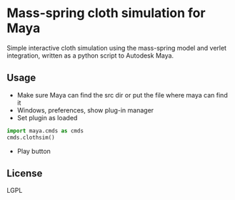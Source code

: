 # Mass-spring cloth simulation for Maya
Simple interactive cloth simulation using the mass-spring model and verlet integration, written as a python script to Autodesk Maya.

## Usage
- Make sure Maya can find the src dir or put the file where maya can find it
- Windows, preferences, show plug-in manager
- Set plugin as loaded
```python
import maya.cmds as cmds
cmds.clothsim()
```
- Play button

## License
LGPL
